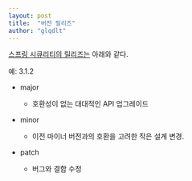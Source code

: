 ```yaml
---
layout: post
title:  "버전 릴리즈"
author: "glqdlt"
---
```


[스프링 시큐리티의 릴리즈는](https://docs.spring.io/spring-security/site/docs/3.1.x/reference/springsecurity-single.html#release-numbering) 아래와 같다.

예: 3.1.2

- major 

    - 호환성이 없는 대대적인 API 업그레이드

- minor

    - 이전 마이너 버전과의 호환을 고려한 작은 설계 변경.

- patch

    - 버그와 결함 수정